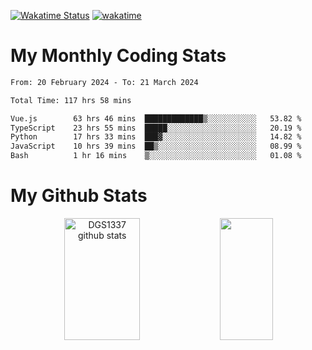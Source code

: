 [![Wakatime Status](https://github.com/noopurphalak/noopurphalak/workflows/wakatime-status-update/badge.svg)](https://github.com/noopurphalak/noopurphalak/actions/workflows/main.yml)
[![wakatime](https://wakatime.com/badge/user/80ace140-ef40-4fdd-b8ed-f3be3d2e1aea.svg)](https://wakatime.com/@80ace140-ef40-4fdd-b8ed-f3be3d2e1aea)

# My Monthly Coding Stats

<!--START_SECTION:waka-->

```txt
From: 20 February 2024 - To: 21 March 2024

Total Time: 117 hrs 58 mins

Vue.js        63 hrs 46 mins  █████████████▒░░░░░░░░░░░   53.82 %
TypeScript    23 hrs 55 mins  █████░░░░░░░░░░░░░░░░░░░░   20.19 %
Python        17 hrs 33 mins  ███▓░░░░░░░░░░░░░░░░░░░░░   14.82 %
JavaScript    10 hrs 39 mins  ██▒░░░░░░░░░░░░░░░░░░░░░░   08.99 %
Bash          1 hr 16 mins    ▒░░░░░░░░░░░░░░░░░░░░░░░░   01.08 %
```

<!--END_SECTION:waka-->

# My Github Stats
<div style="text-align: center;">
  <img width="49%" height="195px" src="https://github-readme-stats-sigma-five.vercel.app/api?username=noopurphalak&show_icons=true&count_private=true&hide_border=true&title_color=ecf2f8&icon_color=0d1117&text_color=FFFFFF&bg_color=0d1117" alt="DGS1337 github stats" />
  <img width="41%" height="195px" src="https://github-readme-stats-sigma-five.vercel.app/api/top-langs/?username=noopurphalak&layout=compact&hide_border=true&title_color=ecf2f8&text_color=FFFFFF&bg_color=0d1117" />
</div>
